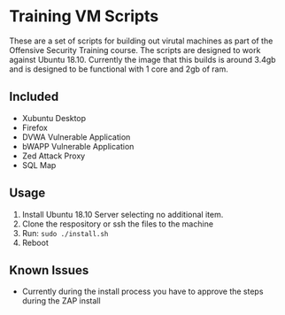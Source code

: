 # Training VM Scripts

These are a set of scripts for building out virutal machines as part of the
Offensive Security Training course.  The scripts are designed to work against
Ubuntu 18.10. Currently the image that this builds is around 3.4gb and is
designed to be functional with 1 core and 2gb of ram.

## Included

* Xubuntu Desktop
* Firefox
* DVWA Vulnerable Application
* bWAPP Vulnerable Application
* Zed Attack Proxy
* SQL Map

## Usage

1. Install Ubuntu 18.10 Server selecting no additional item.
1. Clone the respository or ssh the files to the machine
1. Run: `sudo ./install.sh`
1. Reboot

## Known Issues

* Currently during the install process you have to approve the steps during the
  ZAP install